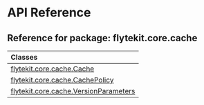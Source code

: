 # API Reference

## Reference for package: flytekit.core.cache

| Classes  |
| :------------- |
| [flytekit.core.cache.Cache](flytekit_core_cache_cache) |
| [flytekit.core.cache.CachePolicy](flytekit_core_cache_cachepolicy) |
| [flytekit.core.cache.VersionParameters](flytekit_core_cache_versionparameters) |
